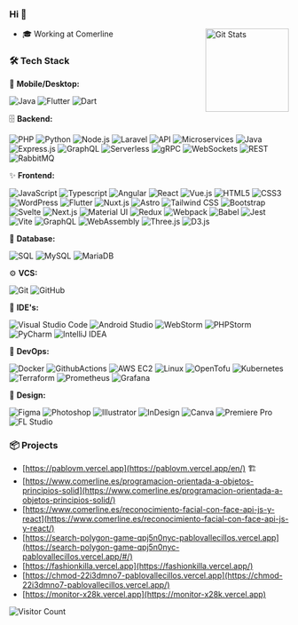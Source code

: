 ### Hi 👋

<a href="https://github.com/PabloVallecillos"><img alt="Git Stats" src="https://github-readme-stats.vercel.app/api?username=PabloVallecillos&show_icons=true&theme=dark" align="right" height="150" /></a>

- 🎓 Working at Comerline

### 🛠️ Tech Stack

📱 **Mobile/Desktop:**

  ![Java](https://img.shields.io/badge/-Java-0A1A2F?style=flat&logo=Java&logoColor=FFF)
  ![Flutter](https://img.shields.io/badge/-Flutter-0A1A2F?style=flat&logo=flutter)
  ![Dart](https://img.shields.io/badge/-Dart-0A1A2F?style=flat&logo=dart)

🗄️ **Backend:**

  ![PHP](https://img.shields.io/badge/-PHP-0A1A2F?style=flat&logo=php)
  ![Python](https://img.shields.io/badge/-Python-0A1A2F?style=flat&logo=python)
  ![Node.js](https://img.shields.io/badge/-Node.js-0A1A2F?style=flat&logo=node.js)
  ![Laravel](https://img.shields.io/badge/-Laravel-0A1A2F?style=flat&logo=laravel)
  ![API](https://img.shields.io/badge/-API-0A1A2F?style=flat&logo=api)
  ![Microservices](https://img.shields.io/badge/-Microservices-0A1A2F?style=flat&logo=microservices)
  ![Java](https://img.shields.io/badge/-Java-0A1A2F?style=flat&logo=java)
  ![Express.js](https://img.shields.io/badge/-Express.js-0A1A2F?style=flat&logo=express)
  ![GraphQL](https://img.shields.io/badge/-GraphQL-0A1A2F?style=flat&logo=graphql)
  ![Serverless](https://img.shields.io/badge/-Serverless-0A1A2F?style=flat&logo=serverless)
  ![gRPC](https://img.shields.io/badge/-gRPC-0A1A2F?style=flat&logo=grpc)
  ![WebSockets](https://img.shields.io/badge/-WebSockets-0A1A2F?style=flat&logo=websockets)
  ![REST](https://img.shields.io/badge/-REST-0A1A2F?style=flat&logo=rest)
  ![RabbitMQ](https://img.shields.io/badge/-RabbitMQ-0A1A2F?style=flat&logo=rabbitmq)

✨ **Frontend:**

  ![JavaScript](https://img.shields.io/badge/-JavaScript-0A1A2F?style=flat&logo=javascript)
  ![Typescript](https://img.shields.io/badge/-Typescript-0A1A2F?style=flat&logo=typescript)
  ![Angular](https://img.shields.io/badge/-Angular-0A1A2F?style=flat&logo=angular)
  ![React](https://img.shields.io/badge/-React-0A1A2F?style=flat&logo=react)
  ![Vue.js](https://img.shields.io/badge/-Vue.js-0A1A2F?style=flat&logo=vue.js)
  ![HTML5](https://img.shields.io/badge/-HTML5-0A1A2F?style=flat&logo=html5)
  ![CSS3](https://img.shields.io/badge/-CSS3-0A1A2F?style=flat&logo=css3)
  ![WordPress](https://img.shields.io/badge/-WordPress-0A1A2F?style=flat&logo=wordpress)
  ![Flutter](https://img.shields.io/badge/-Flutter-0A1A2F?style=flat&logo=flutter)
  ![Nuxt.js](https://img.shields.io/badge/-Nuxt.js-0A1A2F?style=flat&logo=nuxt.js)
  ![Astro](https://img.shields.io/badge/-Astro-0A1A2F?style=flat&logo=astro)
  ![Tailwind CSS](https://img.shields.io/badge/-Tailwind_CSS-0A1A2F?style=flat&logo=tailwindcss)
  ![Bootstrap](https://img.shields.io/badge/-Bootstrap-0A1A2F?style=flat&logo=bootstrap)
  ![Svelte](https://img.shields.io/badge/-Svelte-0A1A2F?style=flat&logo=svelte)
  ![Next.js](https://img.shields.io/badge/-Next.js-0A1A2F?style=flat&logo=next.js)
  ![Material UI](https://img.shields.io/badge/-Material_UI-0A1A2F?style=flat&logo=material-ui)
  ![Redux](https://img.shields.io/badge/-Redux-0A1A2F?style=flat&logo=redux)
  ![Webpack](https://img.shields.io/badge/-Webpack-0A1A2F?style=flat&logo=webpack)
  ![Babel](https://img.shields.io/badge/-Babel-0A1A2F?style=flat&logo=babel)
  ![Jest](https://img.shields.io/badge/-Jest-0A1A2F?style=flat&logo=jest)
  ![Vite](https://img.shields.io/badge/-Vite-0A1A2F?style=flat&logo=vite)
  ![GraphQL](https://img.shields.io/badge/-GraphQL-0A1A2F?style=flat&logo=graphql)
  ![WebAssembly](https://img.shields.io/badge/-WebAssembly-0A1A2F?style=flat&logo=webassembly)
  ![Three.js](https://img.shields.io/badge/-Three.js-0A1A2F?style=flat&logo=three.js)
  ![D3.js](https://img.shields.io/badge/-D3.js-0A1A2F?style=flat&logo=d3.js)

💾 **Database:**

  ![SQL](https://img.shields.io/badge/-SQL-0A1A2F?style=flat&logo=sql&logoColor=00d8fd)
  ![MySQL](https://img.shields.io/badge/-MySQL-0A1A2F?style=flat&logo=mysql&logoColor=00d8fd)
  ![MariaDB](https://img.shields.io/badge/-MariaDB-0A1A2F?style=flat&logo=mariadb)

⚙️ **VCS:**

  ![Git](https://img.shields.io/badge/-Git-0A1A2F?style=flat&logo=git)
  ![GitHub](https://img.shields.io/badge/-GitHub-0A1A2F?style=flat&logo=github)

🔧 **IDE's:**

  ![Visual Studio Code](https://img.shields.io/badge/-Visual%20Studio%20Code-0A1A2F?style=flat&logo=visual-studio-code&logoColor=007ACC)
  ![Android Studio](https://img.shields.io/badge/-Android%20Studio%20Code-0A1A2F?style=flat&logo=android-studio)
  ![WebStorm](https://img.shields.io/badge/-WebStorm-0A1A2F?style=flat&logo=webstorm)
  ![PHPStorm](https://img.shields.io/badge/-PHPStorm-0A1A2F?style=flat&logo=phpstorm)
  ![PyCharm](https://img.shields.io/badge/-PyCharm-0A1A2F?style=flat&logo=pycharm)
  ![IntelliJ IDEA](https://img.shields.io/badge/-IntelliJ%20IDEA-0A1A2F?style=flat&logo=intellij-idea)

🚀 **DevOps:**

  ![Docker](https://img.shields.io/badge/-Docker-0A1A2F?style=flat&logo=docker)
  ![GithubActions](https://img.shields.io/badge/-GithubActions-0A1A2F?style=flat&logo=github)
  ![AWS EC2](https://img.shields.io/badge/-AWS%20EC2-0A1A2F?style=flat&logo=amazon-aws)
  ![Linux](https://img.shields.io/badge/-Linux-0A1A2F?style=flat&logo=linux)
  ![OpenTofu](https://img.shields.io/badge/-OpenTofu-0A1A2F?style=flat&logo=opentofu)
  ![Kubernetes](https://img.shields.io/badge/-Kubernetes-0A1A2F?style=flat&logo=kubernetes)
  ![Terraform](https://img.shields.io/badge/-Terraform-0A1A2F?style=flat&logo=terraform)
  ![Prometheus](https://img.shields.io/badge/-Prometheus-0A1A2F?style=flat&logo=prometheus)
  ![Grafana](https://img.shields.io/badge/-Grafana-0A1A2F?style=flat&logo=grafana)

🎨 **Design:**

  ![Figma](https://img.shields.io/badge/-Figma-0A1A2F?style=flat&logo=figma)
  ![Photoshop](https://img.shields.io/badge/-Photoshop-0A1A2F?style=flat&logo=adobe-photoshop)
  ![Illustrator](https://img.shields.io/badge/-Illustrator-0A1A2F?style=flat&logo=adobe-illustrator)
  ![InDesign](https://img.shields.io/badge/-InDesign-0A1A2F?style=flat&logo=adobe-indesign)
  ![Canva](https://img.shields.io/badge/-Canva-0A1A2F?style=flat&logo=canva)
  ![Premiere Pro](https://img.shields.io/badge/-Premiere_Pro-0A1A2F?style=flat&logo=adobe-premiere-pro)
  ![FL Studio](https://img.shields.io/badge/-FL_Studio-0A1A2F?style=flat&logo=fl-studio)

### 📦 Projects

- [https://pablovm.vercel.app](https://pablovm.vercel.app/en/) 🏗️
- [https://www.comerline.es/programacion-orientada-a-objetos-principios-solid](https://www.comerline.es/programacion-orientada-a-objetos-principios-solid/)
- [https://www.comerline.es/reconocimiento-facial-con-face-api-js-y-react](https://www.comerline.es/reconocimiento-facial-con-face-api-js-y-react/)
- [https://search-polygon-game-qpj5n0nyc-pablovallecillos.vercel.app](https://search-polygon-game-qpj5n0nyc-pablovallecillos.vercel.app/#/)
- [https://fashionkilla.vercel.app](https://fashionkilla.vercel.app/)
- [https://chmod-22i3dmno7-pablovallecillos.vercel.app](https://chmod-22i3dmno7-pablovallecillos.vercel.app/)
- [https://monitor-x28k.vercel.app](https://monitor-x28k.vercel.app)

![Visitor Count](https://profile-counter.glitch.me/PabloVallecillos/count.svg)
